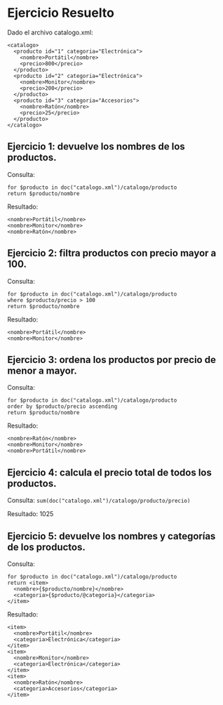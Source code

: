 # Ejercicio Resuelto

Dado el archivo catalogo.xml:
```
<catalogo>
  <producto id="1" categoria="Electrónica">
    <nombre>Portátil</nombre>
    <precio>800</precio>
  </producto>
  <producto id="2" categoria="Electrónica">
    <nombre>Monitor</nombre>
    <precio>200</precio>
  </producto>
  <producto id="3" categoria="Accesorios">
    <nombre>Ratón</nombre>
    <precio>25</precio>
  </producto>
</catalogo>
```

## Ejercicio 1: devuelve los nombres de los productos.

Consulta:
```
for $producto in doc("catalogo.xml")/catalogo/producto
return $producto/nombre
```

Resultado:
```
<nombre>Portátil</nombre>
<nombre>Monitor</nombre>
<nombre>Ratón</nombre>
```

## Ejercicio 2: filtra productos con precio mayor a 100.

Consulta:
```
for $producto in doc("catalogo.xml")/catalogo/producto
where $producto/precio > 100
return $producto/nombre
```

Resultado:
```
<nombre>Portátil</nombre>
<nombre>Monitor</nombre>
```

## Ejercicio 3: ordena los productos por precio de menor a mayor.

Consulta:
```
for $producto in doc("catalogo.xml")/catalogo/producto
order by $producto/precio ascending
return $producto/nombre
```

Resultado:
```
<nombre>Ratón</nombre>
<nombre>Monitor</nombre>
<nombre>Portátil</nombre>
```

## Ejercicio 4: calcula el precio total de todos los productos. 

Consulta:
`sum(doc("catalogo.xml")/catalogo/producto/precio)`

Resultado:
1025

## Ejercicio 5: devuelve los nombres y categorías de los productos.

Consulta:
```
for $producto in doc("catalogo.xml")/catalogo/producto
return <item>
  <nombre>{$producto/nombre}</nombre>
  <categoria>{$producto/@categoria}</categoria>
</item>
```

Resultado:
```
<item>
  <nombre>Portátil</nombre>
  <categoria>Electrónica</categoria>
</item>
<item>
  <nombre>Monitor</nombre>
  <categoria>Electrónica</categoria>
</item>
<item>
  <nombre>Ratón</nombre>
  <categoria>Accesorios</categoria>
</item>
```
